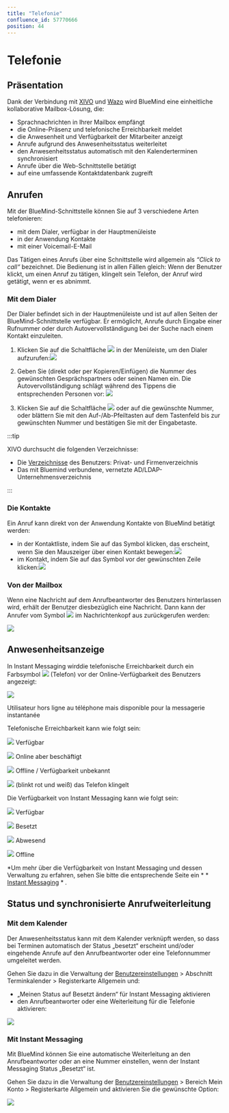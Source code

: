```yaml
---
title: "Telefonie"
confluence_id: 57770666
position: 44
---
```

# Telefonie


## Präsentation

Dank der Verbindung mit [XIVO](https://www.xivo.solutions/) und [Wazo](https://wazo.io) wird BlueMind eine einheitliche kollaborative Mailbox-Lösung, die:

- Sprachnachrichten in Ihrer Mailbox empfängt
- die Online-Präsenz und telefonische Erreichbarkeit meldet
- die Anwesenheit und Verfügbarkeit der Mitarbeiter anzeigt
- Anrufe aufgrund des Anwesenheitsstatus weiterleitet
- den Anwesenheitsstatus automatisch mit den Kalenderterminen synchronisiert
- Anrufe über die Web-Schnittstelle betätigt
- auf eine umfassende Kontaktdatenbank zugreift


## Anrufen

Mit der BlueMind-Schnittstelle können Sie auf 3 verschiedene Arten telefonieren:

- mit dem Dialer, verfügbar in der Hauptmenüleiste
- in der Anwendung Kontakte
- mit einer Voicemail-E-Mail


Das Tätigen eines Anrufs über eine Schnittstelle wird allgemein als *“Click to call“* bezeichnet. Die Bedienung ist in allen Fällen gleich: Wenn der Benutzer klickt, um einen Anruf zu tätigen, klingelt sein Telefon, der Anruf wird getätigt, wenn er es abnimmt.

### Mit dem Dialer

Der Dialer befindet sich in der Hauptmenüleiste und ist auf allen Seiten der BlueMind-Schnittstelle verfügbar. Er ermöglicht, Anrufe durch Eingabe einer Rufnummer oder durch Autovervollständigung bei der Suche nach einem Kontakt einzuleiten.

1. Klicken Sie auf die Schaltfläche ![](../attachments/57770060/57770066.png) in der Menüleiste, um den Dialer aufzurufen:![](../attachments/57770060/57770067.png)
2. Geben Sie (direkt oder per Kopieren/Einfügen) die Nummer des gewünschten Gesprächspartners oder seinen Namen ein.
Die Autovervollständigung schlägt während des Tippens die entsprechenden Personen vor:
![](../attachments/57770666/57770678.png)

3. Klicken Sie auf die Schaltfläche ![](../attachments/57770060/57770063.png) oder auf die gewünschte Nummer, oder blättern Sie mit den Auf-/Ab-Pfeiltasten auf dem Tastenfeld bis zur gewünschten Nummer und bestätigen Sie mit der Eingabetaste.


:::tip

XIVO durchsucht die folgenden Verzeichnisse:

- Die [Verzeichnisse](https://forge.bluemind.net/confluence/display/LATEST/Gestion+des+carnets+d%27adresses) des Benutzers: Privat- und Firmenverzeichnis
- Das mit Bluemind verbundene, vernetzte AD/LDAP-Unternehmensverzeichnis


:::

### Die Kontakte

Ein Anruf kann direkt von der Anwendung Kontakte von BlueMind betätigt werden:

- in der Kontaktliste, indem Sie auf das Symbol klicken, das erscheint, wenn Sie den Mauszeiger über einen Kontakt bewegen:![](../attachments/57770666/57770676.png)
- im Kontakt, indem Sie auf das Symbol vor der gewünschten Zeile klicken:![](../attachments/57770666/57770674.png)


### Von der Mailbox

Wenn eine Nachricht auf dem Anrufbeantworter des Benutzers hinterlassen wird, erhält der Benutzer diesbezüglich eine Nachricht. Dann kann der Anrufer vom Symbol ![](../attachments/57770060/57770063.png) im Nachrichtenkopf aus zurückgerufen werden:

![](../attachments/57770666/57770672.png)

## Anwesenheitsanzeige

In Instant Messaging wirddie telefonische Erreichbarkeit durch ein Farbsymbol ![](../attachments/57769989/69896483.png) (Telefon) vor der Online-Verfügbarkeit des Benutzers angezeigt:


![](../attachments/57770666/57770686.png)


Utilisateur hors ligne au téléphone mais disponible pour la messagerie instantanée

Telefonische Erreichbarkeit kann wie folgt sein:

![](../attachments/57770666/57770680.png) Verfügbar

![](../attachments/57770666/57770681.png) Online aber beschäftigt

![](../attachments/57770666/57770683.png) Offline / Verfügbarkeit unbekannt

![](../attachments/57770666/57770684.png) (blinkt rot und weiß) das Telefon klingelt

Die Verfügbarkeit von Instant Messaging kann wie folgt sein:

![](../attachments/57770666/57770680.png) Verfügbar

![](../attachments/57770666/57770682.png) Besetzt

![](../attachments/57770666/57770681.png) Abwesend

![](../attachments/57770666/57770683.png) Offline

*Um mehr über die Verfügbarkeit von Instant Messaging und dessen Verwaltung zu erfahren, sehen Sie bitte die entsprechende Seite ein * * [Instant Messaging](/Guide_de_l_utilisateur/La_messagerie_instantanée/) * *.*

## Status und synchronisierte Anrufweiterleitung

### Mit dem Kalender

Der Anwesenheitsstatus kann mit dem Kalender verknüpft werden, so dass bei Terminen automatisch der Status „besetzt“ erscheint und/oder eingehende Anrufe auf den Anrufbeantworter oder eine Telefonnummer umgeleitet werden.

Gehen Sie dazu in die Verwaltung der [Benutzereinstellungen](/Guide_de_l_utilisateur/Paramètres_utilisateur/) > Abschnitt Terminkalender > Registerkarte Allgemein und:

- „Meinen Status auf Besetzt ändern“ für Instant Messaging aktivieren
- den Anrufbeantworter oder eine Weiterleitung für die Telefonie aktivieren:


![](../attachments/57770666/57770670.png)

### Mit Instant Messaging

Mit BlueMind können Sie eine automatische Weiterleitung an den Anrufbeantworter oder an eine Nummer einstellen, wenn der Instant Messaging Status „Besetzt“ ist.

Gehen Sie dazu in die Verwaltung der [Benutzereinstellungen](/Guide_de_l_utilisateur/Paramètres_utilisateur/) > Bereich Mein Konto > Registerkarte Allgemein und aktivieren Sie die gewünschte Option:

![](../attachments/57770666/57770668.png)


